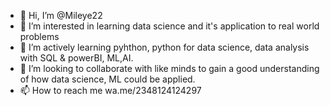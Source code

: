 - 👋 Hi, I’m @Mileye22
- 👀 I’m interested in learning data science and it's application to real world problems
- 🌱 I’m actively learning pyhthon, python for data science, data analysis with SQL & powerBI, ML,AI.
- 💞️ I’m looking to collaborate with like minds to gain a good understanding of how data science, ML could be applied.
- 📫 How to reach me wa.me/2348124124297

<!---
Mileye22/Mileye22 is a ✨ special ✨ repository because its `README.md` (this file) appears on your GitHub profile.
You can click the Preview link to take a look at your changes.
--->
